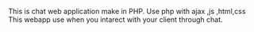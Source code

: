 This is chat web application make in PHP.
Use php with ajax ,js ,html,css
This webapp use when you intarect with your client through chat.
